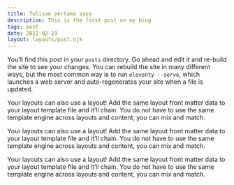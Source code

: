 ```yaml
---
title: Tulisan pertama saya
description: This is the first post on my blog
tags: post
date: 2022-02-19
layout: layouts/post.njk
---
```


You’ll find this post in your `posts` directory. Go ahead and edit it and re-build the site to see your changes. You can rebuild the site in many different ways, but the most common way is to run `eleventy --serve`, which launches a web server and auto-regenerates your site when a file is updated.

Your layouts can also use a layout! Add the same layout front matter data to your layout template file and it’ll chain. You do not have to use the same template engine across layouts and content, you can mix and match.

Your layouts can also use a layout! Add the same layout front matter data to your layout template file and it’ll chain. You do not have to use the same template engine across layouts and content, you can mix and match.

Your layouts can also use a layout! Add the same layout front matter data to your layout template file and it’ll chain. You do not have to use the same template engine across layouts and content, you can mix and match.
